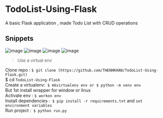 # TodoList-Using-Flask
A basic Flask application , made Todo List with CRUD operations


## Snippets
![image](https://github.com/THENHKHAN/TodoList-Using-Flask/assets/92791314/b19796a2-98cf-4464-863a-464a45b2ab9f)
![image](https://github.com/THENHKHAN/TodoList-Using-Flask/assets/92791314/c0ae38b5-636a-47be-8336-57cd51cc097c)
![image](https://github.com/THENHKHAN/TodoList-Using-Flask/assets/92791314/5a91fb1e-d6e4-45ad-a4eb-d0c6a21928c0)
![image](https://github.com/THENHKHAN/TodoList-Using-Flask/assets/92791314/d9924886-2c3c-4d6c-b2cb-b88e74d4c54e)



 >Use a virtual env

Clone repo : `$ git clone (https://github.com/THENHKHAN/TodoList-Using-Flask.git)` <br>
$ cd `TodoList-Using-Flask` <br>
Create a virtualenv:` $ mkvirtualenv env or $ python -m venv env` <br> But 1st install wrapper for window or linux <br>
Activate env : `$ workon env ` <br>
Install dependencies :` $ pip install -r requirements.txt` and `set environment variables` <br>
Run project :` $ python run.py`
